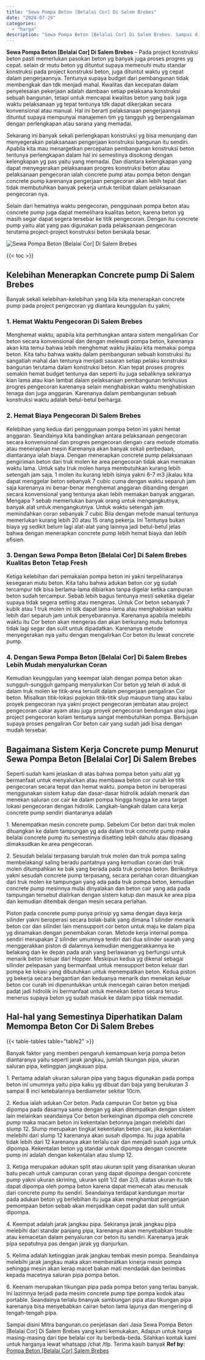 ```yaml
---
title: "Sewa Pompa Beton [Belalai Cor] Di Salem Brebes"
date: "2024-07-29"
categories: 
  - "harga"
description: "Sewa Pompa Beton [Belalai Cor] Di Salem Brebes. Sampai disini Mitra bangunan.co penjelasan dari Jasa Sewa Pompa Beton [Belalai Cor] Di Salem Brebes yang ka..."
---
```


**Sewa Pompa Beton \[Belalai Cor\] Di Salem Brebes** – Pada project konstruksi beton pasti memerlukan pasokan beton yg banyak juga proses progres yg cepat. selain dr mutu beton yg dituntut supaya memenuhi mutu standar konstruksi pada project konstruksi beton, juga dituntut waktu yg cepat dalam pengerjaannya. Tentunya supaya budget dari pembangunan tidak membengkak dan tdk menjadi mahal. Kwalitas dan kecepatan dalam penyelesaian pekerjaan adalah dambaan setiap pelaksana konstruksi sebuah bangunan, tetapi untuk mencapai kwalitas beton yang baik juga waktu pelaksanaan yg tepat tentunya tdk dapat dikerjakan secara konvensional atau manual. Hal ini berarti pelaksanaan pengerjaannya dituntut supaya mempunyai manajemen tim yg tangguh yg berpengalaman dengan perlengkapan atau sarana yang memadai.

Sekarang ini banyak sekali perlengkapan konstruksi yg bisa menunjang dan menyegerakan pelaksanaan pengerjaan konstruksi bangunan itu sendiri. Apabila kita mau menargetkan percepatan pembangunan konstruksi beton tentunya perlengkapan dalam hal ini semestinya disokong dengan kelengkapan yg pas yaitu yang memadai. Dan diantara kelengkapan yang dapat menyegerakan pelaksanaan progres konstruksi beton atau pelaksanaan pengecoran ialah concrete pump atau pompa beton dengan concrete pump karenanya pengerjaan pengecoran akan lebih tepat dan tidak membutuhkan banyak pekerja untuk terlibat dalam pelaksanaan pengecoran nya.

Selain dari hematnya waktu pengecoran, penggunaan pompa beton atau concrete pump juga dapat memelihara kualitas beton, karena beton yg masih segar dapat segera tersebar ke titik pengecoran. Dengan itu concrete pump yaitu alat yang pas digunakan pada pelaksanaan pengecoran terutama project-project konstruksi beton berskala besar.

![Sewa Pompa Beton [Belalai Cor] Di Salem Brebes](/images/sewa-concrete-pump-04.png)

{{< toc >}}

## Kelebihan Menerapkan Concrete pump Di Salem Brebes

Banyak sekali kelebihan-kelebihan yang bila kita menerapkan concrete pump pada project pengecoran yg diantara keunggulan itu yakni;

### 1\. Hemat Waktu Pengecoran Di Salem Brebes

Menghemat waktu, apabila kita perhitungkan antara sistem mengalirkan Cor beton secara konvensional dan dengan melewati pompa beton, karenanya akan kita temui bahwa lebih menghemat waktu jikalau kita memakai pompa beton. Kita tahu bahwa waktu dalam pembangunan sebuah konstruksi itu sangatlah mahal dan tentunya menjadi sasaran setiap pelaku konstruksi bangunan terutama dalam konstruksi beton. Kian tepat proses progres semakin hemat budget tentunya dan seperti itu juga sebaliknya sekiranya kian lama atau kian lambat dalam pelaksanaan pembangunan terkhusus progres pengecoran karenanya selain menghabiskan waktu menghabiskan tenaga dan juga anggaran. Karenanya dalam pembangunan sebuah konstruksi waktu adalah betul-betul berharga.

### 2\. Hemat Biaya Pengecoran Di Salem Brebes

Kelebihan yang kedua dari penggunaan pompa beton ini yakni hemat anggaran. Seandainya kita bandingkan antara pelaksanaan pengecoran secara konvensional dan progres pengecoran dengan cara metode otomatis atau menerapkan mesin Karenanya akan banyak sekali perbedaan, diantaranya ialah biaya. Dengan menerapkan concrete pump pelaksanaan pengiriman beton dari truk molen ke area pengecoran tidak akan memakan waktu lama. Untuk satu truk molen hanya membutuhkan kurang lebih setengah jam saja. 1 molen itu kurang lebih isinya yakni 6-7 m3 jikalau kita dapat menggelar beton sebanyak 7 cubic cuma dengan waktu separuh jam saja karenanya ini benar-benar menghemat anggaran dibanding dengan secara konvensional yang tentunya akan lebih memakan banyak anggaran. Mengapa ? sebab memerlukan banyak orang untuk mengangkutnya, banyak alat untuk mengangkutnya. Untuk waktu setengah jam memindahkan coran sebanyak 7 cubic Bila dengan metode manual tentunya memerlukan kurang lebih 20 atau 15 orang pekerja. Ini Tentunya bukan biaya yg sedikit belum lagi alat-alat yang lainnya jadi betul-betul jelas bahwa dengan menerapkan concrete pump lebih hemat biaya dan lebih efisien.

### 3\. Dengan Sewa Pompa Beton \[Belalai Cor\] Di Salem Brebes Kualitas Beton Tetap Fresh

Ketiga kelebihan dari pemakaian pompa beton ini yakni terpeliharanya kesegaran mutu beton. Kita tahu bahwa adukan beton cor yg sudah tercampur tdk bisa berlama-lama dibiarkan tanpa digelar ketika campuran beton sudah tercampur. Sebab lebih bagus tentunya mesti seketika digelar supaya tidak segera setting atau mengeras. Untuk Cor beton sebanyak 7 kubik atau 1 truk molen ini tdk dapat lama-lama atau menghabiskan waktu lebih dari separuh jam untuk penyebarannya. Karenanya apabila melebihi waktu itu Cor beton akan mengeras dan akan berkurang mutu betonnya tidak lagi segar dan sulit untuk dipadatkan. Karenanya metode menyegerakan nya yaitu dengan mengalirkan Cor beton itu lewat concrete pump.

### 4\. Dengan Sewa Pompa Beton \[Belalai Cor\] Di Salem Brebes Lebih Mudah menyalurkan Coran

Kemudian keunggulan yang keempat ialah dengan pompa beton akan sungguh-sungguh gampang menyalurkan Cor beton yg telah di aduk di dalam truk molen ke titik-area tersulit dalam pengerjaan pengaliran Cor beton. Misalkan titik-lokasi pojokan titik-titik slup maupun tiang atau kalau proyek pengecoran nya yakni project pengecoran jembatan atau project pengecoran cakar ayam atau juga proyek pengecoran bendungan atau juga project pengecoran kolam tentunya sangat membutuhkan pompa. Bertujuan supaya proses pengaliran Cor beton cair yang sudah jadi bisa dengan mudah tersebar.

## Bagaimana Sistem Kerja Concrete pump Menurut Sewa Pompa Beton \[Belalai Cor\] Di Salem Brebes

Seperti sudah kami jelaskan di atas bahwa pompa beton yaitu alat yg bermanfaat untuk menyalurkan atau membawa beton cor curah ke titik pengecoran secara tepat dan hemat waktu. pompa beton ini beroperasi menggunakan sistem katup dan dasar-dasar hidrolik adalah menarik dan menekan saluran cor cair ke dalam pompa hingga hingga ke area target lokasi pengecoran dengan hidrolik. Langkah-langkah dalam cara kerja concrete pump sendiri diantaranya adalah

1\. Menempatkan mesin concrete pump. Sebelum Cor beton dari truk molen dituangkan ke dalam tampungan yg ada dalam truk concrete pump maka belalai concrete pump itu semestinya disetting lebih dahulu atau dipasang dimaksudkan ke area pengecoran.

2\. Sesudah belalai terpasang barulah truk molen dan truk pompa saling membelakangi saling beradu pantatnya yang kemudian coran dari truk molen ditumpahkan ke bak yang berada pada truk pompa beton. Berikutnya yakni sesudah concrete pump terpasang, secara perlahan coran dituangkan dari truk molen ke tampungan yang ada pada truk pompa beton, kemudian concrete pump mesinnya mulai dinyalakan dan beton cair yang ada pada tampungan tersebut dialirkan dengan sistem katup dan masuk ke area pipa dan kemudian ditembak dengan mesin secara perlahan.

Piston pada concrete pump punya prinsip yg sama dengan daya kerja silinder yakni beroperasi secara bolak-balik yang dimana 1 silinder menarik beton cor dan silinder lain mensupport cor beton untuk maju ke dalam pipa yg dinamakan dengan penembakan coran. Metode kerja internal pompa sendiri merupakan 2 silinder umumnya terdiri dari dua silinder searah yang menggerakkan piston di dalamnya kemudian menggerakkannya ke belakang dan ke depan pada arah yang berlawanan yg berfungsi untuk menarik beton keluar dari Hopper. Meskipun kedua yg dikenal sebagai silinder pelepasan yang bermanfaat untuk mensupport beton keluar dari pompa ke lokasi yang dibutuhkan untuk menempatkan beton. Kedua piston yg bekerja secara bergantian dan keduanya menarik dan menekan keluar beton cor curah ini diperuntukkan untuk mencegah cairan beton menjadi padat jadi hidrolik ini bermanfaat untuk menekan beton secara terus-menerus supaya beton yg sudah masuk ke dalam pipa tidak memadat.

## Hal-hal yang Semestinya Diperhatikan Dalam Memompa Beton Cor Di Salem Brebes

{{< table-tables table="table2" >}}

Banyak faktor yang memberi pengaruh kemampuan kerja pompa beton diantaranya yaitu seperti jarak jangkau, jumlah tikungan pipa, ukuran saluran pipa, ketinggian jangkauan pipa.

1\. Pertama adalah ukuran saluran pipa yang bagus digunakan pada pompa beton ini umumnya yaitu pipa kaku yg dibuat dari baja yang berukuran 3 sampai 8 inci ketebalannya berdiameter sekitar 10cm.

2\. Kedua ialah adukan Cor beton. Pada campuran Cor beton yg bisa dipompa pada dasarnya sama dengan yg akan ditempatkan dengan sistem lain melainkan seandainya Cor beton berkeinginan dipompa oleh concrete pump maka macam beton ini kekentalan betonnya jangan melebihi dari slump 12. Slump merupakan tingkat kekentalan beton cair, jika kekentalan melebihi dari slump 12 karenanya akan susah dipompa. Itu juga apabila tidak lebih dari 12 karenanya akan terlalu cair dan menjadi susah juga untuk dipompa. Kekentalan beton yg standar untuk dipompa dengan concrete pump ini adalah dengan kekentalan atau slump 12.

3\. Ketiga merupakan adukan split atau ukuran split yang disarankan ukuran batu pecah untuk campuran coran yang dapat dipompa dengan concrete pump yakni ukuran skrining, ukuran split 1/2 dan 2/3, diatas ukuran itu tdk dapat dipompa oleh pompa beton karena dapat memecah atau merusak dari concrete pump itu sendiri. Seandainya terdapat kandungan mortar pada adukan beton yg berlebihan itu juga akan menghambat pengerjaan pemompaan beton sebab akan menjadikan cepat padat dan sulit untuk dipompa.

4\. Keempat adalah jarak jangkau pipa. Sekiranya jarak jangkau pipa melebihi dari standar panjang pipa, karenanya akan menyebabkan trouble atau kemacetan dalam penyaluran cor beton itu sendiri. Karenanya jarak pipa sepatutnya pas dengan jarak yg dianjurkan.

5\. Kelima adalah ketinggian jarak jangkau tembak mesin pompa. Seandainya melebihi jarak jangkau maka akan memberatkan kinerja mesin pompa sehingga mesin akan kerap macet bakan mati mendadak dan berimbas kepada macetnya saluran pipa pompa beton.

6\. Keenam merupakan tikungan pipa pada pompa beton yang terlau banyak. Ini lazimnya terjadi pada mesim concrete pump tipe pompa kodok atau portable. Seandainya terlalu bnanyak sambungan pipa atau tikungan pipa karenanya bisa menyebabkan cairan beton lama lajunya dan mengering di tengah-tengah pipa.

Sampai disini Mitra bangunan.co penjelasan dari Jasa Sewa Pompa Beton \[Belalai Cor\] Di Salem Brebes yang kami kemukakan, Adapun untuk harga masing-masing dari tipe belalai cor itu berbeda-beda. Silahkan kontak kami untuk harganya lewat whatsapp /chat /tlp. Terima kasih banyak
**Ref by:** [Pompa Beton [Belalai Cor] Salem Brebes](https://id.wikipedia.org/wiki/Pompa)
